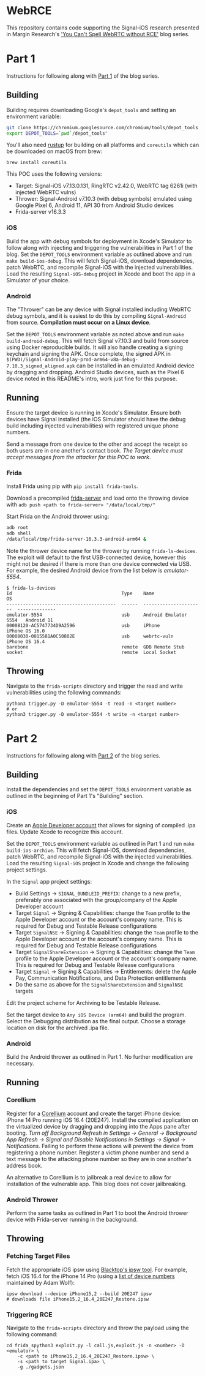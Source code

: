 WebRCE
===

This repository contains code supporting the Signal-iOS research presented in
Margin Research's
['You Can't Spell WebRTC without RCE'](https://margin.re/2024/07/you-cant-spell-webrtc-without-rce-part-1/)
blog series.

# Part 1

Instructions for following along with
[Part 1](https://margin.re/2024/07/you-cant-spell-webrtc-without-rce-part-1/)
of the blog series.

## Building

Building requires downloading Google's `depot_tools` and setting an environment
variable:

```bash
git clone https://chromium.googlesource.com/chromium/tools/depot_tools
export DEPOT_TOOLS=`pwd`/depot_tools"
```

You'll also need [rustup](https://rustup.rs) for building on all platforms and
`coreutils` which can be downloaded on macOS from brew:

```
brew install coreutils
```

This POC uses the following versions:
* Target: Signal-iOS v7.13.0.131, RingRTC v2.42.0, WebRTC tag 6261i (with
injected WebRTC vulns)
* Thrower: Signal-Android v7.10.3 (with debug symbols) emulated using Google
Pixel 6, Android 11, API 30 from Android Studio devices
* Frida-server v16.3.3

### iOS

Build the app with debug symbols for deployment in Xcode's Simulator to follow
along with injecting and triggering the vulnerabilities in Part 1 of the blog.
Set the `DEPOT_TOOLS` environment variable as outlined above and run `make
build-ios-debug`. This will fetch Signal-iOS, download dependencies, patch
WebRTC, and recompile Signal-iOS with the injected vulnerabilities. Load the
resulting `Signal-iOS-debug` project in Xcode and boot the app in a Simulator
of your choice.

### Android

The "Thrower" can be any device with Signal installed including WebRTC
debug symbols, and it is easiest to do this by compiling `Signal-Android` from
source. **Compilation must occur on a Linux device**.

Set the `DEPOT_TOOLS` environment variable as noted above and run `make
build-android-debug`. This will fetch Signal v7.10.3 and build from source using
Docker reproducible builds. It will also handle creating a signing keychain and
signing the APK. Once complete, the signed APK in
`$(PWD)/Signal-Android-play-prod-arm64-v8a-debug-7.10.3_signed_aligned.apk`
can be installed in an emulated Android device by dragging and dropping. Android
Studio devices, such as the Pixel 6 device noted in this README's intro, work
just fine for this purpose.

## Running

Ensure the target device is running in Xcode's Simulator.
Ensure both devices have Signal installed (the iOS Simulator should have the
debug build including injected vulnerabilities) with registered unique
phone numbers.

Send a message from one device to the other and accept the receipt so both
users are in one another's contact book. _The Target device must accept messages
from the attacker for this POC to work_.

### Frida

Install Frida using pip with `pip install frida-tools`.

Download a precompiled [frida-server](https://github.com/frida/frida/releases)
and load onto the throwing device with
`adb push <path to frida-server> "/data/local/tmp/"`

Start Frida on the Android thrower using:

```bash
adb root
adb shell
/data/local/tmp/frida-server-16.3.3-android-arm64 &
```

Note the thrower device name for the thrower by running `frida-ls-devices`.
The exploit will default to the first USB-connected device, however this might
not be desired if there is more than one device connected via USB. For example,
the desired Android device from the list below is *emulator-5554*.

```console
$ frida-ls-devices
Id                                        Type    Name                    OS
----------------------------------------  ------  ----------------------  --------------
emulator-5554                             usb     Android Emulator 5554   Android 11
00008120-AC5747734D9A2596                 usb     iPhone                  iPhone OS 16.0
00008030-0015581A0C50802E                 usb     webrtc-vuln             iPhone OS 16.4
barebone                                  remote  GDB Remote Stub
socket                                    remote  Local Socket
```

## Throwing

Navigate to the `frida-scripts` directory and trigger the read and write
vulnerabilities using the following commands:

```shell
python3 trigger.py -D emulator-5554 -t read -n <target number>
# or
python3 trigger.py -D emulator-5554 -t write -n <target number>
```

# Part 2

Instructions for following along with
[Part 2](https://margin.re/2024/07/you-cant-spell-webrtc-without-rce-part-2/)
of the blog series.

## Building

Install the dependencies and set the `DEPOT_TOOLS` environment variable as
outlined in the beginning of Part 1's "Building" section.

### iOS

Create an [Apple Developer account](https://developer.apple.com/) that allows
for signing of compiled .ipa files. Update Xcode to recognize this account.

Set the `DEPOT_TOOLS` environment variable as outlined in Part 1 and run `make
build-ios-archive`. This will fetch Signal-iOS, download dependencies, patch
WebRTC, and recompile Signal-iOS with the injected vulnerabilities. Load the
resulting `Signal-iOS` project in Xcode and change the following project
settings.

In the `Signal` app project settings:
* Build Settings -> `SIGNAL_BUNDLEID_PREFIX`: change to a new prefix, preferably
one associated with the group/company of the Apple Developer account
* Target `Signal` -> Signing & Capabilities: change the `Team` profile to the
Apple Developer account or the account's company name. This is required for
Debug and Testable Release configurations
* Target `SignalNSE` -> Signing & Capabilities: change the `Team` profile to
the Apple Developer account or the account's company name. This is required for
Debug and Testable Release configurations
* Target `SignalShareExtension` -> Signing & Capabilities: change the `Team`
profile to the Apple Developer account or the account's company name. This is
required for Debug and Testable Release configurations
* Target `Signal` -> Signing & Capabilities -> Entitlements: delete the
Apple Pay, Communication Notifications, and Data Protection entitlements
* Do the same as above for the `SignalShareExtension` and `SignalNSE` targets

Edit the project scheme for Archiving to be Testable Release.

Set the target device to `Any iOS Device (arm64)` and build the program. Select
the Debugging distribution as the final output. Choose a storage location on
disk for the archived .ipa file.

### Android

Build the Android thrower as outlined in Part 1. No further modification
are necessary.

## Running

### Corellium

Register for a [Corellium](https://www.corellium.com/)
account and create the target iPhone device: iPhone
14 Pro running iOS 16.4 (20E247). Install the compiled application on the
virtualized device by dragging and dropping into the Apps pane after booting.
*Turn off Background Refresh in Settings -> General -> Background App Refresh ->
Signal and Disable Notifications in Settings -> Signal -> Notifications*.
Failing to perform these actions will prevent the device from registering a
phone number. Register a victim phone number and send a text message to the
attacking phone number so they are in one another's address book.

An alternative to Corellium is to jailbreak a real device to allow for
installation of the vulnerable app. This blog does not cover jailbreaking.

### Android Thrower

Perform the same tasks as outlined in Part 1 to boot the Android thrower device
with Frida-server running in the background.

## Throwing

### Fetching Target Files

Fetch the appropriate iOS ipsw using
[Blacktop's ipsw tool](https://github.com/blacktop/ipsw.git). For example,
fetch iOS 16.4 for the iPhone 14 Pro (using a
[list of device numbers](https://gist.github.com/adamawolf/3048717)
maintained by Adam Wolf):

```shell
ipsw download --device iPhone15,2 --build 20E247 ipsw
# downloads file iPhone15,2_16.4_20E247_Restore.ipsw
```

### Triggering RCE

Navigate to the `frida-scripts` directory and throw the payload using the
following command:

```shell
cd frida_spython3 exploit.py -l call.js,exploit.js -n <number> -D <emulator> \
    -c <path to iPhone15,2_16.4_20E247_Restore.ipsw> \
    -s <path to target Signal.ipa> \
    -g ./gadgets.json
```

